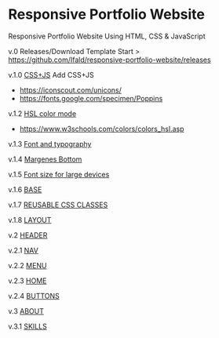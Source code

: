 # Responsive Portfolio Website
Responsive Portfolio Website Using HTML, CSS &amp; JavaScript

v.0 Releases/Download
Template Start > https://github.com/Ifald/responsive-portfolio-website/releases

v.1.0 [CSS+JS](https://github.com/Ifald/responsive-portfolio-website/commit/fd015c76cde07a290ebbb7e6b876f34567478b43)
Add CSS+JS
- https://iconscout.com/unicons/
- https://fonts.google.com/specimen/Poppins

v.1.2 [HSL color mode](https://github.com/Ifald/responsive-portfolio-website/commit/e0986b1b4e6a997abf28e36bdd2fb04b5a2a3e58)
- https://www.w3schools.com/colors/colors_hsl.asp

v.1.3 [Font and typography](https://github.com/Ifald/responsive-portfolio-website/commit/190f7ba12113cb24dc66a2d3abf4a8fe7509badf)

v.1.4 [Margenes Bottom](https://github.com/Ifald/responsive-portfolio-website/commit/ca45a807bc5dc6b1fcf3f1127d23a2708c6a0617)

v.1.5 [Font size for large devices](https://github.com/Ifald/responsive-portfolio-website/commit/734b7057373e10e2913b30037e5c6169db27db41)

v.1.6 [BASE](https://github.com/Ifald/responsive-portfolio-website/commit/501cb9c0507defbde9fb6c950f1a702799a55394)

v.1.7 [REUSABLE CSS CLASSES](https://github.com/Ifald/responsive-portfolio-website/commit/4189a84ee288968cbedd18c47289b753623e8d82)

v.1.8 [LAYOUT](https://github.com/Ifald/responsive-portfolio-website/commit/9d32345c10822da0423676a58feb795e4706b36b)

v.2 [HEADER](https://github.com/Ifald/responsive-portfolio-website/commit/31827b94f2cb719a6f66c623d246eb3441bddc33)

v.2.1 [NAV](https://github.com/Ifald/responsive-portfolio-website/commit/7ca71a132282be6aa7aac5f1237e98e570ee4f44)

v.2.2 [MENU](https://github.com/Ifald/responsive-portfolio-website/commit/74bc031c3c5ae5a7889eb2852d7f97aeea38a713)

v.2.3 [HOME](https://github.com/Ifald/responsive-portfolio-website/commit/2f5233781e47f39960ae659cbd6483207ee1c858)

v.2.4 [BUTTONS](https://github.com/Ifald/responsive-portfolio-website/commit/c6d1d143976eae113606240d365e51d7d0d08918)

v.3 [ABOUT](https://github.com/Ifald/responsive-portfolio-website/commit/e4dac4ba03efb45b44934e3482c0b9e6f8c27a2f)

v.3.1 [SKILLS](https://github.com/Ifald/responsive-portfolio-website/commit/720e3ce6e3fb9b0e25c66296ac4733005a1aede1)